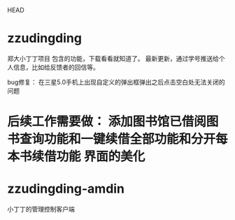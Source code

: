 HEAD
# zzudingding
郑大小丁丁项目
包含的功能，下载看看就知道了。
最新更新，通过学号推送给个人信息，比如给反馈者的回信等。

bug修复：
在三星5.0手机上出现自定义的弹出框弹出之后点击空白处无法关闭的问题


后续工作需要做：
添加图书馆已借阅图书查询功能和一键续借全部功能和分开每本书续借功能
界面的美化
=======
# zzudingding-amdin
小丁丁的管理控制客户端

